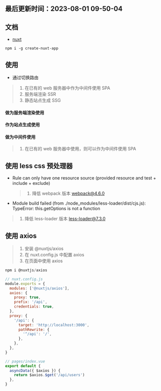 <!--
 * @Description: nuxt文档
 * @Author: panrui
 * @Date: 2021-08-13 13:34:20
 * @LastEditTime: 2023-08-01 09:50:04
 * @LastEditors: panrui
 * 不忘初心,不负梦想
-->

## 最后更新时间：2023-08-01 09-50-04

## 文档

- [nuxt](https://www.nuxtjs.cn/guide)

```
npm i -g create-nuxt-app
```

## 使用

- 通过<nuxt-link></nuxt-link>切换路由

> 1. 在已有的 web 服务器中作为中间件使用 SPA
> 2. 服务端渲染 SSR
> 3. 静态站点生成 SSG

#### 做为服务端渲染使用

#### 作为站点生成使用

#### 做为中间件使用

> 1. 在已有的 web 服务器中使用，则可以作为中间件使用 SPA

<!-- ```js
// server.js
const { Nuxt, Builder } = require('nuxt')
const app = require('express')()

// 传入配置初始化 Nuxt.js 实例
const config = require('./nuxt.config.js')
const nuxt = new Nuxt(config)

// 生产模式不需要 build
if (config.dev) {
  const builder = new Builder(nuxt)
  builder.build()
}

app.use(nuxt.render)

app.listen(3000)
``` -->

## 使用 less css 预处理器

- Rule can only have one resource source (provided resource and test + include + exclude)

  > 1. 降低 webpack 版本 webpack@4.6.0

- Module build failed (from ./node_modules/less-loader/dist/cjs.js): TypeError: this.getOptions is not a function

> 1. 降低 less-loader 版本 less-loader@7.3.0

## 使用 axios

> 1. 安装 @nuxtjs/axios
> 2. 在 nuxt.config.js 中配置 axios
> 3. 在页面中使用 axios

```js
npm i @nuxtjs/axios

// nuxt.config.js
module.exports = {
  modules: ['@nuxtjs/axios'],
  axios: {
    proxy: true,
    prefix: '/api',
    credentials: true,
  },
  proxy: {
    '/api': {
      target: 'http://localhost:3000',
      pathRewrite: {
        '^/api': '/',
      },
    },
  },
}

// pages/index.vue
export default {
  asyncData({ $axios }) {
    return $axios.$get('/api/users')
  },
}
```


